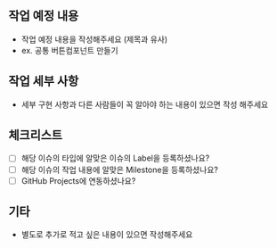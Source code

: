 ## 작업 예정 내용

- 작업 예정 내용을 작성해주세요 (제목과 유사)
- ex. 공통 버튼컴포넌트 만들기

## 작업 세부 사항

- 세부 구현 사항과 다른 사람들이 꼭 알아야 하는 내용이 있으면 작성 해주세요

## 체크리스트

- [ ] 해당 이슈의 타입에 알맞은 이슈의 Label을 등록하셨나요?
- [ ] 해당 이슈의 작업 내용에 알맞은 Milestone을 등록하셨나요?
- [ ] GitHub Projects에 연동하셨나요?

## 기타

- 별도로 추가로 적고 싶은 내용이 있으면 작성해주세요

